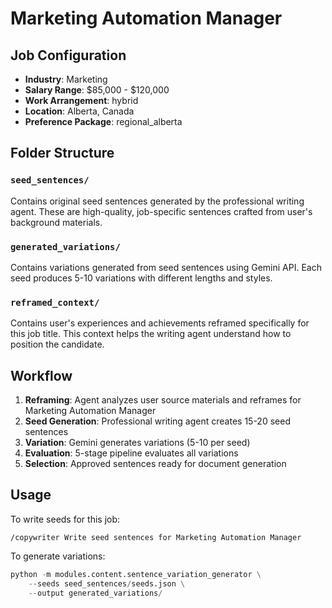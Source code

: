 # Marketing Automation Manager

## Job Configuration

- **Industry**: Marketing
- **Salary Range**: $85,000 - $120,000
- **Work Arrangement**: hybrid
- **Location**: Alberta, Canada
- **Preference Package**: regional_alberta

## Folder Structure

### `seed_sentences/`
Contains original seed sentences generated by the professional writing agent.
These are high-quality, job-specific sentences crafted from user's background materials.

### `generated_variations/`
Contains variations generated from seed sentences using Gemini API.
Each seed produces 5-10 variations with different lengths and styles.

### `reframed_context/`
Contains user's experiences and achievements reframed specifically for this job title.
This context helps the writing agent understand how to position the candidate.

## Workflow

1. **Reframing**: Agent analyzes user source materials and reframes for Marketing Automation Manager
2. **Seed Generation**: Professional writing agent creates 15-20 seed sentences
3. **Variation**: Gemini generates variations (5-10 per seed)
4. **Evaluation**: 5-stage pipeline evaluates all variations
5. **Selection**: Approved sentences ready for document generation

## Usage

To write seeds for this job:
```
/copywriter Write seed sentences for Marketing Automation Manager
```

To generate variations:
```python
python -m modules.content.sentence_variation_generator \
    --seeds seed_sentences/seeds.json \
    --output generated_variations/
```
